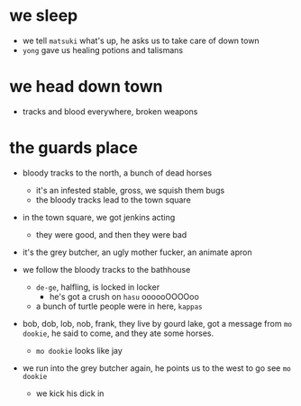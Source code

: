 # we sleep
- we tell `matsuki` what's up, he asks us to take care of down town
- `yong` gave us healing potions and talismans

# we head down town
- tracks and blood everywhere, broken weapons

# the guards place
- bloody tracks to the north, a bunch of dead horses
    - it's an infested stable, gross, we squish them bugs
    - the bloody tracks lead to the town square

- in the town square, we got jenkins acting
    - they were good, and then they were bad

- it's the grey butcher, an ugly mother fucker, an animate apron

- we follow the bloody tracks to the bathhouse
    - `de-ge`, halfling,  is locked in locker
        - he's got a crush on `hasu` oooooOOOOoo
    - a bunch of turtle people were in here, `kappas`

- bob, dob, lob, nob, frank, they live by gourd lake, got a message from `mo dookie`, he said to come, and they ate some horses.
    - `mo dookie` looks like jay

- we run into the grey butcher again, he points us to the west to go see `mo dookie`
    - we kick his dick in
